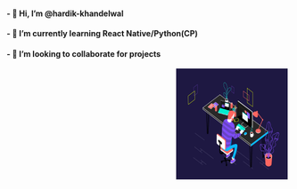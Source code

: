 
#### - 👋 Hi, I’m @hardik-khandelwal
#### - 🌱 I’m currently learning React Native/Python(CP)
#### - 💞️ I’m looking to collaborate for projects
<img src="program.gif" height="200" width="200" align="right">



<!---
hardik-kh/hardik-kh is a ✨ special ✨ repository because its `README.md` (this file) appears on your GitHub profile.
You can click the Preview link to take a look at your changes.
--->
